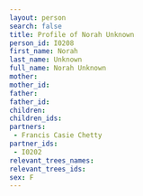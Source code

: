```yaml
---
layout: person
search: false
title: Profile of Norah Unknown
person_id: I0208
first_name: Norah
last_name: Unknown
full_name: Norah Unknown
mother: 
mother_id: 
father: 
father_id: 
children:
children_ids:
partners:
 - Francis Casie Chetty
partner_ids:
 - I0202
relevant_trees_names:
relevant_trees_ids:
sex: F
---
```


